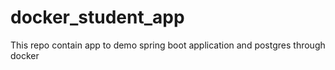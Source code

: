 # docker_student_app
This repo contain app to demo spring boot application and postgres through docker
